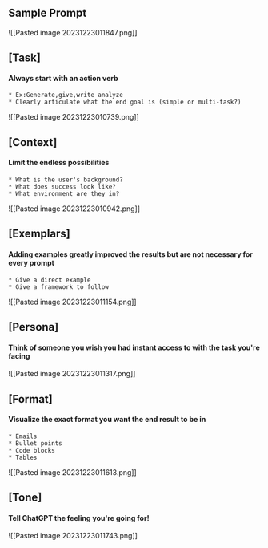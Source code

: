 ## Sample Prompt
![[Pasted image 20231223011847.png]]
## [Task] 
#### Always start with an action verb 
	* Ex:Generate,give,write analyze
	* Clearly articulate what the end goal is (simple or multi-task?)

![[Pasted image 20231223010739.png]]
## [Context]
#### Limit the endless possibilities 
	* What is the user's background?
	* What does success look like?
	* What environment are they in?

![[Pasted image 20231223010942.png]]
## [Exemplars]
#### Adding examples greatly improved the results  but are not necessary for every prompt
	* Give a direct example
	* Give a framework to follow

![[Pasted image 20231223011154.png]]
## [Persona]
#### Think of someone you wish you had instant access to with the task you're facing
![[Pasted image 20231223011317.png]]
## [Format]
#### Visualize the exact format you want the end result to be in
	* Emails
	* Bullet points
	* Code blocks
	* Tables

![[Pasted image 20231223011613.png]]

## [Tone]
#### Tell ChatGPT the feeling you're going for!
![[Pasted image 20231223011743.png]]